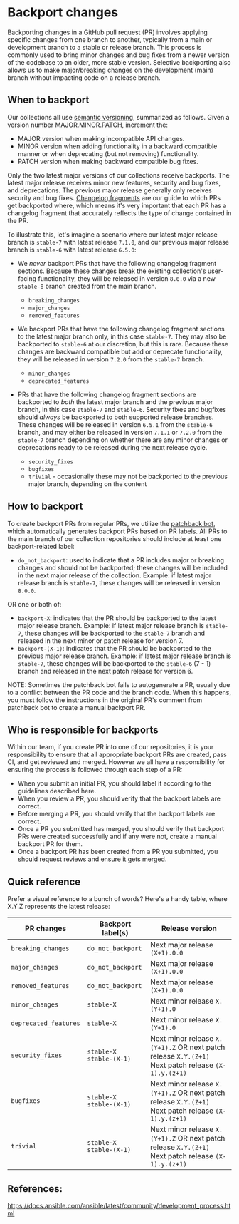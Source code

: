 # Backport changes

Backporting changes in a GitHub pull request (PR) involves applying specific changes from one branch to another, typically from a main or development branch to a stable or release branch. This process is commonly used to bring minor changes and bug fixes from a newer version of the codebase to an older, more stable version. Selective backporting also allows us to make major/breaking changes on the development (main) branch without impacting code on a release branch.

## When to backport

Our collections all use [semantic versioning](https://semver.org/), summarized as follows. Given a version number MAJOR.MINOR.PATCH, increment the:

* MAJOR version when making incompatible API changes.
* MINOR version when adding functionality in a backward compatible manner or when deprecating (but not removing) functionality.
* PATCH version when making backward compatible bug fixes.

Only the two latest major versions of our collections receive backports. The latest major release receives minor new features, security and bug fixes, and deprecations. The previous major release generally only receives security and bug fixes. [Changelog fragments](https://docs.ansible.com/ansible/latest/community/development_process.html#creating-changelog-fragments) are our guide to which PRs get backported where, which means it's very important that each PR has a changelog fragment that accurately reflects the type of change contained in the PR.

To illustrate this, let's imagine a scenario where our latest major release branch is `stable-7` with latest release `7.1.0`, and our previous major release branch is `stable-6` with latest release `6.5.0`:

* We *never* backport PRs that have the following changelog fragment sections. Because these changes break the existing collection's user-facing functionality, they will be released in version `8.0.0` via a new `stable-8` branch created from the main branch.
  * `breaking_changes`
  * `major_changes`
  * `removed_features`

* We backport PRs that have the following changelog fragment sections to the latest major branch only, in this case `stable-7`. They may also be backported to `stable-6` at our discretion, but this is rare. Because these changes are backward compatible but add or deprecate functionality, they will be released in version `7.2.0` from the `stable-7` branch.
  * `minor_changes`
  * `deprecated_features`

* PRs that have the following changelog fragment sections are backported to *both* the latest major branch and the previous major branch, in this case `stable-7` and `stable-6`. Security fixes and bugfixes should *always* be backported to both supported release branches. These changes will be released in version `6.5.1` from the `stable-6` branch, and may either be released in version `7.1.1` or `7.2.0` from the `stable-7` branch depending on whether there are any minor changes or deprecations ready to be released during the next release cycle.
  * `security_fixes`
  * `bugfixes`
  * `trivial` - occasionally these may not be backported to the previous major branch, depending on the content

## How to backport

To create backport PRs from regular PRs, we utilize the [patchback bot](https://github.com/apps/patchback), which automatically generates backport PRs based on PR labels. All PRs to the main branch of our collection repositories should include at least one backport-related label:

* `do_not_backport`: used to indicate that a PR includes major or breaking changes and should not be backported; these changes will be included in the next major release of the collection. Example: if latest major release branch is `stable-7`, these changes will be released in version `8.0.0`.

OR one or both of:

* `backport-X`: indicates that the PR should be backported to the latest major release branch. Example: if latest major release branch is `stable-7`, these changes will be backported to the `stable-7` branch and released in the next minor or patch release for version 7.
* `backport-(X-1)`: indicates that the PR should be backported to the previous major release branch. Example: if latest major release branch is `stable-7`, these changes will be backported to the `stable-6` (7 - 1) branch and released in the next patch release for version 6.

NOTE: Sometimes the patchback bot fails to autogenerate a PR, usually due to a conflict between the PR code and the branch code. When this happens, you must follow the instructions in the original PR's comment from patchback bot to create a manual backport PR.

## Who is responsible for backports

Within our team, if you create PR into one of our repositories, it is your responsibility to ensure that all appropriate backport PRs are created, pass CI, and get reviewed and merged. However we all have a responsibility for ensuring the process is followed through each step of a PR:

* When you submit an initial PR, you should label it according to the guidelines described here.
* When you review a PR, you should verify that the backport labels are correct.
* Before merging a PR, you should verify that the backport labels are correct.
* Once a PR you submitted has merged, you should verify that backport PRs were created successfully and if any were not, create a manual backport PR for them.
* Once a backport PR has been created from a PR you submitted, you should request reviews and ensure it gets merged.

## Quick reference

Prefer a visual reference to a bunch of words? Here's a handy table, where X.Y.Z represents the latest release:

| **PR changes** | **Backport label(s)** | **Release version** |
| -------------- | --------------------- | ------------------- |
| `breaking_changes` | `do_not_backport` | Next major release `(X+1).0.0` |
| `major_changes` | `do_not_backport` | Next major release `(X+1).0.0` |
| `removed_features` | `do_not_backport` | Next major release `(X+1).0.0` |
| `minor_changes` | `stable-X` | Next minor release `X.(Y+1).0` |
| `deprecated_features` | `stable-X` | Next minor release `X.(Y+1).0` |
| `security_fixes` | `stable-X` <br>`stable-(X-1)` | Next minor release `X.(Y+1).Z` OR next patch release `X.Y.(Z+1)` <br> Next patch release `(X-1).y.(z+1)` |
| `bugfixes` | `stable-X` <br>`stable-(X-1)` | Next minor release `X.(Y+1).Z` OR next patch release `X.Y.(Z+1)` <br> Next patch release `(X-1).y.(z+1)` |
| `trivial` | `stable-X` <br>`stable-(X-1)` | Next minor release `X.(Y+1).Z` OR next patch release `X.Y.(Z+1)` <br> Next patch release `(X-1).y.(z+1)` |

## References:

https://docs.ansible.com/ansible/latest/community/development_process.html
